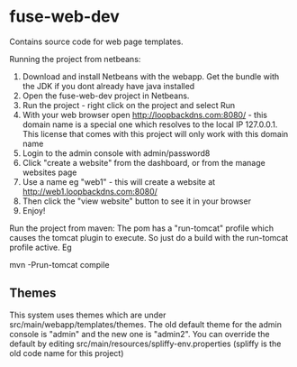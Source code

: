 fuse-web-dev
============

Contains source code for web page templates.

Running the project from netbeans:


1. Download and install Netbeans with the webapp. Get the bundle with the JDK if you dont already have java installed
2. Open the fuse-web-dev project in Netbeans.
3. Run the project - right click on the project and select Run
4. With your web browser open http://loopbackdns.com:8080/ - this domain name is
a special one which resolves to the local IP 127.0.0.1. This license that comes
with this project will only work with this domain name
5. Login to the admin console with admin/password8
6. Click "create a website" from the dashboard, or from the manage websites page
7. Use a name eg "web1" - this will create a website at http://web1.loopbackdns.com:8080/
8. Then click the "view website" button to see it in your browser
9. Enjoy!

Run the project from maven:
The pom has a "run-tomcat" profile which causes the tomcat plugin to execute. So just do a build with the run-tomcat profile active. Eg

mvn -Prun-tomcat compile

Themes
------
This system uses themes which are under src/main/webapp/templates/themes. The old default theme
for the admin console is "admin" and the new one is "admin2". You can override
the default by editing src/main/resources/spliffy-env.properties (spliffy is the old
code name for this project)
